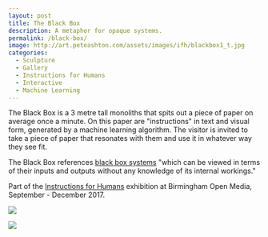 ```yaml
---
layout: post
title: The Black Box
description: A metaphor for opaque systems.
permalink: /black-box/
image: http://art.peteashton.com/assets/images/ifh/blackbox1_t.jpg
categories:
  - Sculpture
  - Gallery
  - Instructions for Humans
  - Interactive
  - Machine Learning
---
```


The Black Box is a 3 metre tall monoliths that spits out a piece of paper on average once a minute. On this paper are "instructions" in text and visual form, generated by a machine learning algorithm. The visitor is invited to take a piece of paper that resonates with them and use it in whatever way they see fit. 

The Black Box references [black box systems](https://en.wikipedia.org/wiki/Black_box) "which can be viewed in terms of their inputs and outputs without any knowledge of its internal workings."

Part of the [Instructions for Humans](http://instructionsforhumans.com) exhibition at Birmingham Open Media, September - December 2017. 

![](http://art.peteashton.com/assets/images/ifh/blackbox1.jpg)

![](http://art.peteashton.com/assets/images/ifh/blackbox2.gif)